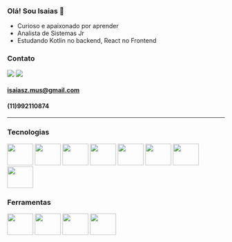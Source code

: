 ### Olá! Sou Isaias 👋

- Curioso e apaixonado por aprender
- Analista de Sistemas Jr
- Estudando Kotlin no backend, React no Frontend

### Contato

<a href="mailto:isaiasz.mus@gmail.com"><img src="https://img.shields.io/badge/Gmail-D14836?style=for-the-badge&logo=gmail&logoColor=white"></a>
<a href="https://linkedin.com/in/isaiasz"><img src="https://img.shields.io/badge/LinkedIn-0077B5?style=for-the-badge&logo=linkedin&logoColor=white"></a>
#### isaiasz.mus@gmail.com

#### (11)992110874
---


<div>
  <h3>Tecnologias</h3>
  <img height="50" width="60" src="https://cdn.jsdelivr.net/gh/devicons/devicon/icons/java/java-original-wordmark.svg" />
  <img height="50" width="60" src="https://cdn.jsdelivr.net/gh/devicons/devicon/icons/spring/spring-original.svg" />
  <img height="50" width="60" src="https://cdn.jsdelivr.net/gh/devicons/devicon/icons/kotlin/kotlin-original.svg" />
  <img height="50" width="60" src="https://cdn.jsdelivr.net/gh/devicons/devicon/icons/html5/html5-original.svg" />
  <img height="50" width="60" src="https://cdn.jsdelivr.net/gh/devicons/devicon/icons/css3/css3-original.svg" />
  <img height="50" width="60" src="https://cdn.jsdelivr.net/gh/devicons/devicon/icons/bootstrap/bootstrap-plain.svg" />
  <img height="50" width="60" src="https://cdn.jsdelivr.net/gh/devicons/devicon/icons/arduino/arduino-original.svg" />
  <img height="50" width="60" src="https://cdn.jsdelivr.net/gh/devicons/devicon/icons/postgresql/postgresql-original-wordmark.svg" />
</div>
  
<div>
  <h3>Ferramentas</h3>
  <img height="50" width="60" src="https://cdn.jsdelivr.net/gh/devicons/devicon/icons/vscode/vscode-original.svg" />
  <img height="50" width="60" src="https://cdn.jsdelivr.net/gh/devicons/devicon/icons/jupyter/jupyter-original-wordmark.svg" />
  <img height="50" width="60" src="https://cdn.jsdelivr.net/gh/devicons/devicon/icons/git/git-original.svg" />
  <img height="50" width="60" src="https://cdn.jsdelivr.net/gh/devicons/devicon/icons/heroku/heroku-original.svg" />

</div>
